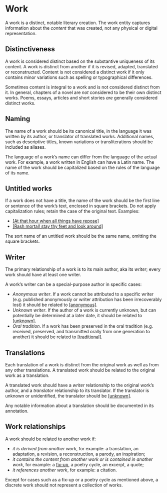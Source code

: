 # Work

A work is a distinct, notable literary creation. The work entity captures
information about the *content* that was created, not any physical or digital
representation.

## Distinctiveness

A work is considered distinct based on the substantive uniqueness of its
content. A work is distinct from another if it is revised, adapted, translated
or reconstructed. Content is not considered a distinct work if it only
contains minor variations such as spelling or typographical differences.

Sometimes content is integral to a work and is not considered distinct from
it. In general, chapters of a novel are *not* considered to be their own
distinct works. Poems, essays, articles and short stories *are* generally
considered distinct works.

## Naming

The name of a work should be its canonical title, in the language it was
written by its author, or translator of translated works. Additional names,
such as descriptive titles, known variations or transliterations should be
included as aliases.

The language of a work’s name can differ from the language of the actual work.
For example, a work written in English can have a Latin name. The name of the
work should be capitalized based on the rules of the language of its name.

## Untitled works

If a work does not have a title, the name of the work should be the first line
or sentence of the work’s text, enclosed in square brackets. Do not apply
capitalization rules; retain the case of the original text. Examples:

- [[At that hour when all things have repose]](https://bookbrainz.org/work/c0b50c4b-d57d-43bf-83b2-4930d938a0e4)
- [[Rash mortal! stay thy feet and look around]](https://beta.bookbrainz.org/work/ed6d8c28-fe3c-4fde-b399-6663c2225805)

The sort name of an untitled work should be the same name, omitting the square
brackets.

## Writer

The primary relationship of a work is to its main author, aka its *writer*;
every work should have at least one writer.

A work’s writer can be a special-purpose author in specific cases:

- *Anonymous writer*. If a work cannot be attributed to a specific writer
(e.g. published anonymously or writer attribution has been irrecoverably lost)
it should be related to
[[anonymous]](https://bookbrainz.org/author/fd47e471-a994-4ed9-bf52-531d5f184dd3).
- *Unknown writer*. If the author of a work is currently unknown, but can
potentially be determined at a later date, it should be related to
[[unknown]](https://bookbrainz.org/author/6c1b8f55-4c7e-4739-bfa2-1979da4c68e1). 
- *Oral tradition*. If a work has been preserved in the oral tradition (e.g.
received, preserved, and transmitted orally from one generation to another) it
should be related to
[[traditional]](https://beta.bookbrainz.org/author/415a1f7c-a793-4107-9f2f-c38caf15116d).

## Translations

Each translation of a work is distinct from the original work as well as from
any other translations. A translated work should be related to the original
work as a translation.

A translated work should have a *writer* relationship to the original work’s
author, and a *translator* relationship to its translator. If the translator
is unknown or unidentified, the translator should be
[[unknown]](https://bookbrainz.org/author/6c1b8f55-4c7e-4739-bfa2-1979da4c68e1).

Any notable information about a translation should be documented in its annotation.

## Work relationships

A work should be related to another work if:

- *it is derived from another work*, for example: a translation, an
adaptation, a revision, a reconstruction, a parody, an inspiration;
- *it contains the content from another work or is contained in another work*,
for example: a [fix-up](https://en.wikipedia.org/wiki/Fix-up), a poetry cycle,
an excerpt, a quote;
- *it references another work*, for example: a citation.

Except for cases such as a fix-up or a poetry cycle as mentioned above, a discrete work should not represent a collection of works.